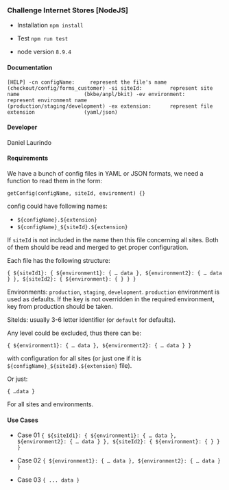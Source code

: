 ### Challenge Internet Stores [NodeJS]

* Installation
``npm install``

* Test
``npm run test``

* node version
``8.9.4``

#### Documentation

``[HELP]
    -cn configName:     represent the file's name               (checkout/config/forms_customer)
    -si siteId:         represent site name                     (bkbe/anpl/bkit)
    -ev environment:    represent environment name              (production/staging/development)
    -ex extension:      represent file extension                (yaml/json)``

#### Developer

Daniel Laurindo

#### Requirements

We have a bunch of config files in YAML or JSON formats, we need a function to read them in the form:

`getConfig(configName, siteId, environment) {}`

config could have following names:

- `${configName}.${extension}`
- `${configName}_${siteId}.${extension}`

If `siteId` is not included in the name then this file concerning all sites. Both of them should be read and merged to get proper configuration.

Each file has the following structure:

``{
    ${siteId1}: {
        ${environment1}: {
            … data
        },
        ${environment2}: {
            … data
        }
    },
    ${siteId2}: {
        ${environment}: {
        }
    }
}``

Environments: `production`, `staging`, `development`. `production` environment is used as defaults. If the key is not overridden in the required environment, key from production should be taken.

SiteIds: usually 3-6 letter identifier (or `default` for defaults).

Any level could be excluded, thus there can be: 

``{
    ${environment1}: {
        … data
    },
    ${environment2}: {
        … data
    }
}``

with configuration for all sites (or just one if it is `${configName}_${siteId}.${extension}` file).

Or just: 

``{
    …data
}``

For all sites and environments.

#### Use Cases

* Case 01
``{
    ${siteId1}: {
        ${environment1}: {
            … data
        },
        ${environment2}: {
            … data
        }
    },
    ${siteId2}: {
        ${environment}: {
        }
    }
}``

* Case 02
``{
    ${environment1}: {
        … data
    },
    ${environment2}: {
        … data
    }
}``

* Case 03
``{
    ... data
}``

